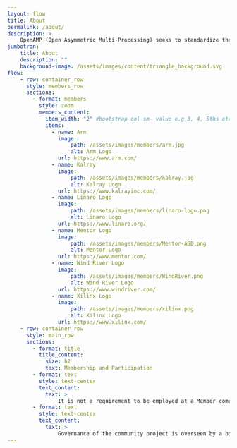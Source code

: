 ```yaml
---
layout: flow
title: About
permalink: /about/
description: >
    OpenAMP (Open Asymmetric Multi-Processing) seeks to standardize the interactions between operating environments in a heterogeneous embedded system through open source solutions for Asymmetric MultiProcessing (AMP).
jumbotron:
    title: About
    description: ""
    background-image: /assets/images/content/triangle_background.svg
flow:
    - row: container_row
      style: members_row
      sections:
        - format: members
          style: zoom
          members_content:
            item_width: "2" #bootstrap col-sm- value e.g 3, 4, 5ths etc
            items:
              - name: Arm
                image:
                    path: /assets/images/members/arm.jpg
                    alt: Arm Logo
                url: https://www.arm.com/
              - name: Kalray
                image:
                    path: /assets/images/members/kalray.jpg
                    alt: Kalray Logo
                url: https://www.kalrayinc.com/
              - name: Linaro Logo
                image:
                    path: /assets/images/members/linaro-logo.png
                    alt: Linaro Logo
                url: https://www.linaro.org/
              - name: Mentor Logo
                image:
                    path: /assets/images/members/Mentor-ASB.png
                    alt: Mentor Logo
                url: https://www.mentor.com/
              - name: Wind River Logo
                image:
                    path: /assets/images/members/WindRiver.png
                    alt: Wind River Logo
                url: https://www.windriver.com/
              - name: Xilinx Logo
                image:
                    path: /assets/images/members/xilinx.png
                    alt: Xilinx Logo
                url: https://www.xilinx.com/
    - row: container_row
      style: main_row
      sections:
        - format: title
          title_content:
            size: h2
            text: Membership and Participation
        - format: text
          style: text-center
          text_content:
            text: >
                It is not a requirement to be employed at a Member company to participate as a developer or in the OpenAMP Technical Steering Committee.  Community participation is welcome!
        - format: text
          style: text-center
          text_content:
            text: >
                Governance of the community project is overseen by a board of representatives from Member companies.  Member fees support administration for the project, such as the project website and mailing lists.
---
```

